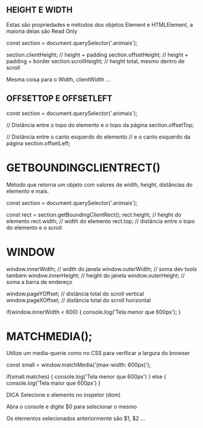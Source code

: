 ## HEIGHT E WIDTH
Estas são propriedades e métodos dos objetos Element e HTMLElement, a maioria delas são Read Only

const section = document.querySelector('.animais');

section.clientHeight; // height + padding
section.offsetHeight; // height + padding + border
section.scrollHeight; // height total, mesmo dentro de scroll

Mesma coisa para o Width, clientWidth ...

## OFFSETTOP E OFFSETLEFT
const section = document.querySelector('.animais');

// Distância entre o topo do elemento e o topo da página
section.offsetTop;

// Distância entre o canto esquerdo do elemento
// e o canto esquerdo da página
section.offsetLeft;

# GETBOUNDINGCLIENTRECT()
Método que retorna um objeto com valores de width, height, distâncias do elemento e mais.

const section = document.querySelector('.animais');

const rect = section.getBoundingClientRect();
rect.height; // height do elemento
rect.width; // width do elemento
rect.top; // distância entre o topo do elemento e o scroll

# WINDOW
window.innerWidth; // width do janela
window.outerWidth; // soma dev tools também
window.innerHeight; // height do janela
window.outerHeight; // soma a barra de endereço

window.pageYOffset; // distância total do scroll vertical
window.pageXOffset; // distância total do scroll horizontal

if(window.innerWidth < 600) {
  console.log('Tela menor que 600px');
}

# MATCHMEDIA();
Utilize um media-querie como no CSS para verificar a largura do browser

const small = window.matchMedia('(max-width: 600px)');

if(small.matches) {
  console.log('Tela menor que 600px')
} else {
  console.log('Tela maior que 600px')
}

DICA
Selecione o elemento no inspetor (dom)

Abra o console e digite $0 para selecionar o mesmo

Os elementos selecionados anteriormente são $1, $2 ...
